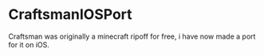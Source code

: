 # CraftsmanIOSPort
Craftsman was originally a minecraft ripoff for free, i have now made a port for it on iOS.
